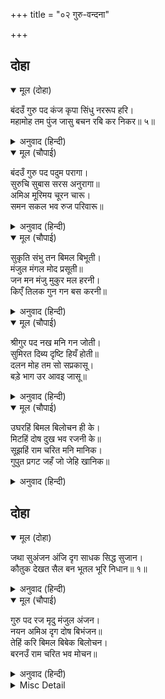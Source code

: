 +++
title = "०२ गुरु-वन्दना"

+++


## दोहा


<details open><summary>मूल (दोहा)</summary>

बंदउँ गुरु पद कंज कृपा सिंधु नररूप हरि।  
महामोह तम पुंज जासु बचन रबि कर निकर॥ ५॥
</details>

<details><summary>अनुवाद (हिन्दी)</summary>

मैं उन गुरु महाराजके चरणकमलकी वन्दना करता हूँ, जो कृपाके समुद्र और नररूपमें श्रीहरि ही हैं और जिनके वचन महामोहरूपी घने अन्धकारके नाश करनेके लिये सूर्य-किरणोंके समूह हैं॥ ५॥
</details>

<details open><summary>मूल (चौपाई)</summary>

बंदउँ गुरु पद पदुम परागा।  
सुरुचि सुबास सरस अनुरागा॥  
अमिअ मूरिमय चूरन चारू।  
समन सकल भव रुज परिवारू॥
</details>

<details><summary>अनुवाद (हिन्दी)</summary>

मैं गुरु महाराजके चरणकमलोंकी रजकी वन्दना करता हूँ, जो सुरुचि(सुन्दर स्वाद), सुगन्ध तथा अनुरागरूपी रससे पूर्ण है। वह अमर मूल (सञ्जीवनी जड़ी)का सुन्दर चूर्ण है, जो सम्पूर्ण भवरोगोंके परिवारको नाश करनेवाला है॥ १॥
</details>

<details open><summary>मूल (चौपाई)</summary>

सुकृति संभु तन बिमल बिभूती।  
मंजुल मंगल मोद प्रसूती॥  
जन मन मंजु मुकुर मल हरनी।  
किएँ तिलक गुन गन बस करनी॥
</details>

<details><summary>अनुवाद (हिन्दी)</summary>

वह रज सुकृती (पुण्यवान् पुरुष) रूपी शिवजीके शरीरपर सुशोभित निर्मल विभूति है और सुन्दर कल्याण और आनन्दकी जननी है, भक्तके मनरूपी सुन्दर दर्पणके मैलको दूर करनेवाली और तिलक करनेसे गुणोंके समूहको वशमें करनेवाली है॥ २॥
</details>

<details open><summary>मूल (चौपाई)</summary>

श्रीगुर पद नख मनि गन जोती।  
सुमिरत दिब्य दृष्टि हियँ होती॥  
दलन मोह तम सो सप्रकासू।  
बड़े भाग उर आवइ जासू॥
</details>

<details><summary>अनुवाद (हिन्दी)</summary>

श्रीगुरु महाराजके चरण-नखोंकी ज्योति मणियोंके प्रकाशके समान है, जिसके स्मरण करते ही हृदयमें दिव्य दृष्टि उत्पन्न हो जाती है। वह प्रकाश अज्ञानरूपी अन्धकारका नाश करनेवाला है; वह जिसके हृदयमें आ जाता है, उसके बड़े भाग्य हैं॥ ३॥
</details>

<details open><summary>मूल (चौपाई)</summary>

उघरहिं बिमल बिलोचन ही के।  
मिटहिं दोष दुख भव रजनी के॥  
सूझहिं राम चरित मनि मानिक।  
गुपुत प्रगट जहँ जो जेहि खानिक॥
</details>

<details><summary>अनुवाद (हिन्दी)</summary>

उसके हृदयमें आते ही हृदयके निर्मल नेत्र खुल जाते हैं और संसाररूपी रात्रिके दोष-दुःख मिट जाते हैं एवं श्रीरामचरित्ररूपी मणि और माणिक्य, गुप्त और प्रकट जहाँ जो जिस खानमें है, सब दिखायी पड़ने लगते हैं—॥ ४॥
</details>

## दोहा


<details open><summary>मूल (दोहा)</summary>

जथा सुअंजन अंजि दृग साधक सिद्ध सुजान।  
कौतुक देखत सैल बन भूतल भूरि निधान॥ १॥
</details>

<details><summary>अनुवाद (हिन्दी)</summary>

जैसे सिद्धाञ्जनको नेत्रोंमें लगाकर साधक, सिद्ध और सुजान पर्वतों, वनों और पृथ्वीके अंदर कौतुकसे ही बहुत-सी खानें देखते हैं॥ १॥
</details>

<details open><summary>मूल (चौपाई)</summary>

गुरु पद रज मृदु मंजुल अंजन।  
नयन अमिअ दृग दोष बिभंजन॥  
तेहिं करि बिमल बिबेक बिलोचन।  
बरनउँ राम चरित भव मोचन॥
</details>

<details><summary>अनुवाद (हिन्दी)</summary>

श्रीगुरु महाराजके चरणोंकी रज कोमल और सुन्दर नयनामृत-अञ्जन है, जो नेत्रोंके दोषोंका नाश करनेवाला है। उस अञ्जनसे विवेकरूपी नेत्रोंको निर्मल करके मैं संसाररूपी बन्धनसे छुड़ानेवाले श्रीरामचरित्रका वर्णन करता हूँ॥१॥
</details>

<details><summary>Misc Detail</summary>


</details>
